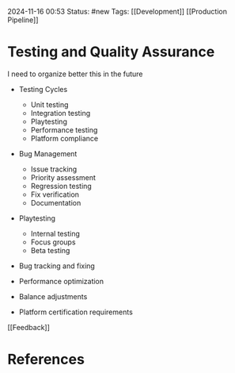 2024-11-16 00:53
Status: #new
Tags: [[Development]] [[Production Pipeline]]

# Testing and Quality Assurance

I need to organize better this in the future

- Testing Cycles
    - Unit testing
    - Integration testing
    - Playtesting
    - Performance testing
    - Platform compliance
- Bug Management
    - Issue tracking
    - Priority assessment
    - Regression testing
    - Fix verification
    - Documentation

- Playtesting
    - Internal testing
    - Focus groups
    - Beta testing
- Bug tracking and fixing
- Performance optimization
- Balance adjustments
- Platform certification requirements

[[Feedback]]
# References

